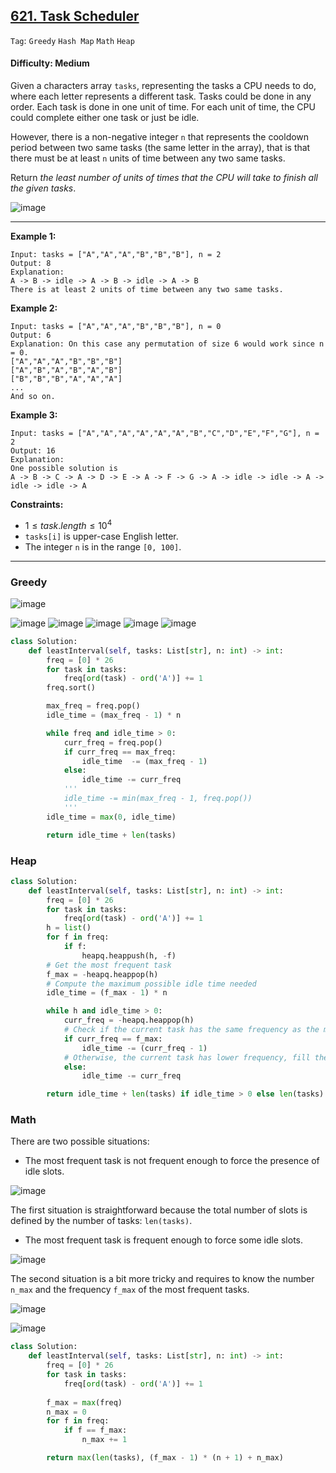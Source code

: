 ## [621. Task Scheduler](https://leetcode.com/problems/task-scheduler/)

```Tag```: ```Greedy``` ```Hash Map``` ```Math``` ```Heap```

#### Difficulty: Medium

Given a characters array ```tasks```, representing the tasks a CPU needs to do, where each letter represents a different task. Tasks could be done in any order. Each task is done in one unit of time. For each unit of time, the CPU could complete either one task or just be idle.

However, there is a non-negative integer ```n``` that represents the cooldown period between two same tasks (the same letter in the array), that is that there must be at least ```n``` units of time between any two same tasks.

Return _the least number of units of times that the CPU will take to finish all the given tasks_.

![image](https://github.com/quananhle/Python/assets/35042430/b4148952-ae0f-4d25-b088-5110bfe9a86a)

---

__Example 1:__
```
Input: tasks = ["A","A","A","B","B","B"], n = 2
Output: 8
Explanation: 
A -> B -> idle -> A -> B -> idle -> A -> B
There is at least 2 units of time between any two same tasks.
```

__Example 2:__
```
Input: tasks = ["A","A","A","B","B","B"], n = 0
Output: 6
Explanation: On this case any permutation of size 6 would work since n = 0.
["A","A","A","B","B","B"]
["A","B","A","B","A","B"]
["B","B","B","A","A","A"]
...
And so on.
```

__Example 3:__
```
Input: tasks = ["A","A","A","A","A","A","B","C","D","E","F","G"], n = 2
Output: 16
Explanation: 
One possible solution is
A -> B -> C -> A -> D -> E -> A -> F -> G -> A -> idle -> idle -> A -> idle -> idle -> A
```

__Constraints:__

- $1 \le task.length \le 10^4$
- ```tasks[i]``` is upper-case English letter.
- The integer ```n``` is in the range ```[0, 100]```.

---

### Greedy

![image](https://user-images.githubusercontent.com/35042430/223217500-3439fc4e-f26e-456a-ba18-ce2b69026ecc.png)

![image](https://user-images.githubusercontent.com/35042430/223217660-1ed67d1f-3f11-4d0a-80fa-85105ffe8d8e.png)
![image](https://user-images.githubusercontent.com/35042430/223217706-2b4c4c41-f35f-44eb-bee1-431a1ebf471c.png)
![image](https://user-images.githubusercontent.com/35042430/223217789-36d007ec-ddcb-4e3d-a1e6-5fa41382960a.png)
![image](https://user-images.githubusercontent.com/35042430/223217858-2cd02863-82bd-4508-a5cb-64809fe8a384.png)
![image](https://user-images.githubusercontent.com/35042430/223217889-4c36b94b-c473-4041-8433-ea13d2f2d3fa.png)

```Python
class Solution:
    def leastInterval(self, tasks: List[str], n: int) -> int:
        freq = [0] * 26
        for task in tasks:
            freq[ord(task) - ord('A')] += 1
        freq.sort()

        max_freq = freq.pop()
        idle_time = (max_freq - 1) * n

        while freq and idle_time > 0:
            curr_freq = freq.pop()
            if curr_freq == max_freq:
                idle_time  -= (max_freq - 1)
            else:
                idle_time -= curr_freq
            '''
            idle_time -= min(max_freq - 1, freq.pop())
            '''
        idle_time = max(0, idle_time)

        return idle_time + len(tasks)
```

### Heap

```Python
class Solution:
    def leastInterval(self, tasks: List[str], n: int) -> int:
        freq = [0] * 26
        for task in tasks:
            freq[ord(task) - ord('A')] += 1
        h = list()
        for f in freq:
            if f:
                heapq.heappush(h, -f)
        # Get the most frequent task
        f_max = -heapq.heappop(h)
        # Compute the maximum possible idle time needed
        idle_time = (f_max - 1) * n

        while h and idle_time > 0:
            curr_freq = -heapq.heappop(h)
            # Check if the current task has the same frequency as the most frequent task, only need current frequecy - 1 to fill the slots
            if curr_freq == f_max:
                idle_time -= (curr_freq - 1)
            # Otherwise, the current task has lower frequency, fill them all into slots
            else:
                idle_time -= curr_freq

        return idle_time + len(tasks) if idle_time > 0 else len(tasks)
```

### Math

There are two possible situations:

- The most frequent task is not frequent enough to force the presence of idle slots.

![image](https://leetcode.com/problems/task-scheduler/Figures/621/all2.png)

The first situation is straightforward because the total number of slots is defined by the number of tasks: ```len(tasks)```.

- The most frequent task is frequent enough to force some idle slots.

![image](https://leetcode.com/problems/task-scheduler/Figures/621/frequent2.png)

The second situation is a bit more tricky and requires to know the number ```n_max``` and the frequency ```f_max``` of the most frequent tasks.

![image](https://leetcode.com/problems/task-scheduler/Figures/621/f_max.png)

![image](https://leetcode.com/problems/task-scheduler/Figures/621/compute.png)

```Python
class Solution:
    def leastInterval(self, tasks: List[str], n: int) -> int:
        freq = [0] * 26
        for task in tasks:
            freq[ord(task) - ord('A')] += 1
        
        f_max = max(freq)
        n_max = 0
        for f in freq:
            if f == f_max:
                n_max += 1

        return max(len(tasks), (f_max - 1) * (n + 1) + n_max) 
```
